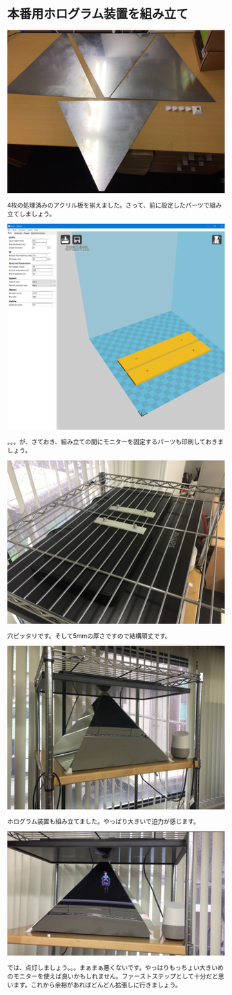 # 本番用ホログラム装置を組み立て

![](001.jpg)

4枚の処理済みのアクリル板を揃えました。さって、前に設定したパーツで組み立てしましょう。

![](002.png)

。。。が、さておき、組み立ての間にモニターを固定するパーツも印刷しておきましょう。

![](003.jpg)

穴ピッタリです。そして5mmの厚さですので結構頑丈です。

![](004.jpg)

ホログラム装置も組み立てました。やっぱり大きいで迫力が感じます。

![](005.png)

では、点灯しましょう。。。まぁまぁ悪くないです。やっはりもっちょい大きいめのモニターを使えば良いかもしれません。ファーストステップとして十分だと思います。これから余裕があればどんどん拡張しに行きましょう。